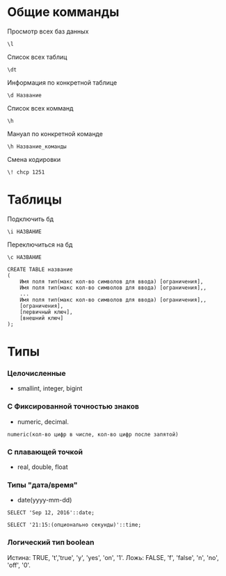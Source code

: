 # Общие комманды
Просмотр всех баз данных
```
\l
```
Список всех таблиц
 ```
 \dt
 ```
Информация по конкретной таблице
```
\d Название
```
Список всех комманд 
```
\h
```
Мануал по конкретной команде 
```
\h Название_команды
```
Смена кодировки
```
\! chcp 1251
```

# Таблицы
Подключить бд
```
\i НАЗВАНИЕ
```

Переключиться на бд 
```
\c НАЗВАНИЕ
```

```
CREATE TABLE название
(
    Имя поля тип(макс кол-во символов для ввода) [ограничения],
    Имя поля тип(макс кол-во символов для ввода) [ограничения],,
    ...
    Имя поля тип(макс кол-во символов для ввода) [ограничения],,
    [ограничения],
    [первичный ключ],
    [внешний ключ]
);
 ```

# Типы

### Целочисленные
- smallint, integer, bigint
### C Фиксированной точностью знаков
- numeric, decimal.
```
numeric(кол-во цифр в числе, кол-во цифр после запятой)
```
### С плавающей точкой
- real, double, float
### Типы "дата/время"
- date(yyyy-mm-dd)
```
SELECT 'Sep 12, 2016'::date;
```
```
SELECT '21:15:(опционально секунды)'::time;
```
### Логический тип boolean
Истина: TRUE, 't','true', 'y', 'yes', 'on', '1'.
Ложь: FALSE, 'f', 'false', 'n', 'no', 'off', '0'.

